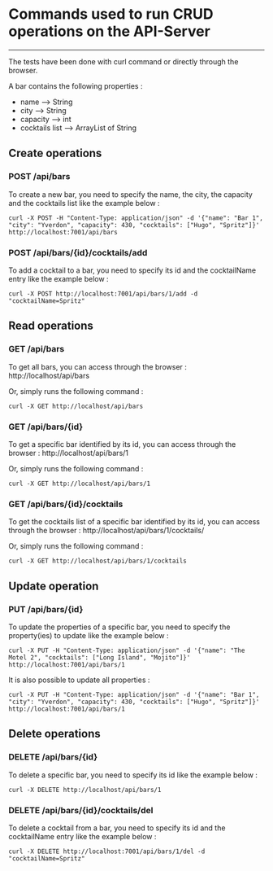 # Commands used to run CRUD operations on the API-Server
***

The tests have been done with curl command or directly through the browser.

A bar contains the following properties :
- name --> String
- city --> String
- capacity --> int
- cocktails list --> ArrayList of String

## Create operations
### POST /api/bars
To create a new bar, you need to specify the name, the city, the capacity and the cocktails list like the example below :
```
curl -X POST -H "Content-Type: application/json" -d '{"name": "Bar 1", "city": "Yverdon", "capacity": 430, "cocktails": ["Hugo", "Spritz"]}' http://localhost:7001/api/bars
```
### POST /api/bars/{id}/cocktails/add
To add a cocktail to a bar, you need to specify its id and the cocktailName entry like the example below :
```
curl -X POST http://localhost:7001/api/bars/1/add -d "cocktailName=Spritz"
```

## Read operations
### GET /api/bars
To get all bars, you can access through the browser :
http://localhost/api/bars

Or, simply runs the following command :
```
curl -X GET http://localhost/api/bars
```

### GET /api/bars/{id}
To get a specific bar identified by its id, you can access through the browser :
http://localhost/api/bars/1

Or, simply runs the following command :
```
curl -X GET http://localhost/api/bars/1
```

### GET /api/bars/{id}/cocktails
To get the cocktails list of a specific bar identified by its id, you can access through the browser :
http://localhost/api/bars/1/cocktails/

Or, simply runs the following command :
```
curl -X GET http://localhost/api/bars/1/cocktails
```

## Update operation
### PUT /api/bars/{id}
To update the properties of a specific bar, you need to specify the property(ies) to update like the example below :
```
curl -X PUT -H "Content-Type: application/json" -d '{"name": "The Motel 2", "cocktails": ["Long Island", "Mojito"]}' http://localhost:7001/api/bars/1 
```

It is also possible to update all properties :
```
curl -X PUT -H "Content-Type: application/json" -d '{"name": "Bar 1", "city": "Yverdon", "capacity": 430, "cocktails": ["Hugo", "Spritz"]}' http://localhost:7001/api/bars/1
```

## Delete operations
### DELETE /api/bars/{id}
To delete a specific bar, you need to specify its id like the example below :
```
curl -X DELETE http://localhost/api/bars/1
```

### DELETE /api/bars/{id}/cocktails/del
To delete a cocktail from a bar, you need to specify its id and the cocktailName entry like the example below :
```
curl -X DELETE http://localhost:7001/api/bars/1/del -d "cocktailName=Spritz"
```
